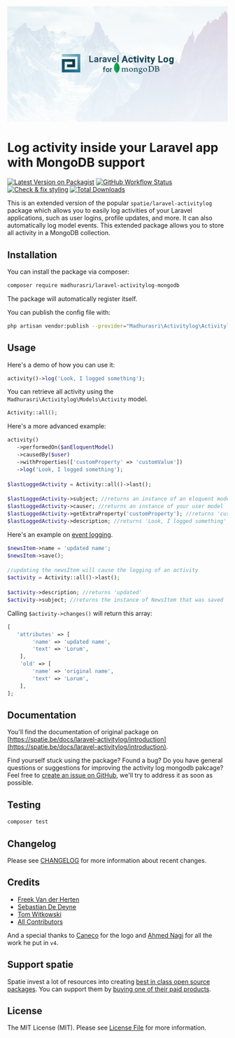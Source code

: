 <p align="center"><img src="/art/socialcard.png" alt="Social Card of Laravel Activity Log"></p>

# Log activity inside your Laravel app with MongoDB support

[![Latest Version on Packagist](https://img.shields.io/packagist/v/madhurasri/laravel-activitylog-extended.svg?style=flat-square)](https://packagist.org/packages/madhurasri/laravel-activitylog-mongodb)
[![GitHub Workflow Status](https://img.shields.io/github/workflow/status/madhurasri/laravel-activitylog-extended/run-tests?label=tests)](https://github.com/madhurasri/laravel-activitylog-mongodb/actions/workflows/run-tests.yml)
[![Check & fix styling](https://github.com/madhurasri/laravel-activitylog-mongodb/workflows/Check%20&%20fix%20styling/badge.svg)](https://github.com/madhurasri/laravel-activitylog-mongodb/actions/workflows/php-cs-fixer.yml)
[![Total Downloads](https://img.shields.io/packagist/dt/madhurasri/laravel-activitylog-mongodb.svg?style=flat-square)](https://packagist.org/packages/madhurasri/laravel-activitylog-mongodb)

This is an extended version of the popular `spatie/laravel-activitylog` package which allows you to easily log activities of your Laravel applications, such as user logins, profile updates, and more. It can also automatically log model events. This extended package allows you to store all activity in a MongoDB collection.

## Installation

You can install the package via composer:

```bash
composer require madhurasri/laravel-activitylog-mongodb
```

The package will automatically register itself.

You can publish the config file with:

```bash
php artisan vendor:publish --provider="Madhurasri\Activitylog\ActivitylogServiceProvider" --tag="activitylog-config"
```


## Usage

Here's a demo of how you can use it:

```php
activity()->log('Look, I logged something');
```

You can retrieve all activity using the `Madhurasri\Activitylog\Models\Activity` model.

```php
Activity::all();
```

Here's a more advanced example:

```php
activity()
   ->performedOn($anEloquentModel)
   ->causedBy($user)
   ->withProperties(['customProperty' => 'customValue'])
   ->log('Look, I logged something');

$lastLoggedActivity = Activity::all()->last();

$lastLoggedActivity->subject; //returns an instance of an eloquent model
$lastLoggedActivity->causer; //returns an instance of your user model
$lastLoggedActivity->getExtraProperty('customProperty'); //returns 'customValue'
$lastLoggedActivity->description; //returns 'Look, I logged something'
```

Here's an example on [event logging](https://spatie.be/docs/laravel-activitylog/advanced-usage/logging-model-events).

```php
$newsItem->name = 'updated name';
$newsItem->save();

//updating the newsItem will cause the logging of an activity
$activity = Activity::all()->last();

$activity->description; //returns 'updated'
$activity->subject; //returns the instance of NewsItem that was saved
```

Calling `$activity->changes()` will return this array:

```php
[
   'attributes' => [
        'name' => 'updated name',
        'text' => 'Lorum',
    ],
    'old' => [
        'name' => 'original name',
        'text' => 'Lorum',
    ],
];
```
## Documentation

You'll find the documentation of original package on [https://spatie.be/docs/laravel-activitylog/introduction](https://spatie.be/docs/laravel-activitylog/introduction).

Find yourself stuck using the package? Found a bug? Do you have general questions or suggestions for improving the activity log mongodb pakcage? Feel free to [create an issue on GitHub](https://github.com/madhurasri/laravel-activitylog-mongodb/issues), we'll try to address it as soon as possible.

## Testing

```bash
composer test
```

## Changelog

Please see [CHANGELOG](CHANGELOG.md) for more information about recent changes.

## Credits

-   [Freek Van der Herten](https://github.com/freekmurze)
-   [Sebastian De Deyne](https://github.com/sebastiandedeyne)
-   [Tom Witkowski](https://github.com/Gummibeer)
-   [All Contributors](../../contributors)

And a special thanks to [Caneco](https://twitter.com/caneco) for the logo and [Ahmed Nagi](https://github.com/nagi1) for all the work he put in `v4`.

## Support spatie

Spatie invest a lot of resources into creating [best in class open source packages](https://spatie.be/open-source). You can support them by [buying one of their paid products](https://spatie.be/open-source/support-us).

## License

The MIT License (MIT). Please see [License File](LICENSE.md) for more information.
